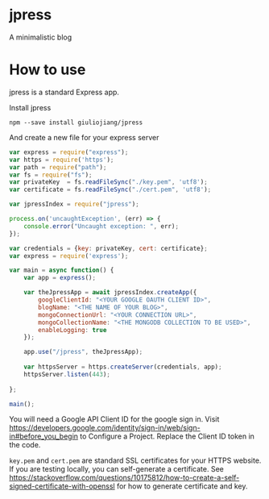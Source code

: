 # jpress

A minimalistic blog

# How to use

jpress is a standard Express app.

Install jpress

```
npm --save install giuliojiang/jpress
```

And create a new file for your express server

```javascript
var express = require("express");
var https = require('https');
var path = require("path");
var fs = require("fs");
var privateKey  = fs.readFileSync("./key.pem", 'utf8');
var certificate = fs.readFileSync("./cert.pem", 'utf8');

var jpressIndex = require("jpress");

process.on('uncaughtException', (err) => {
    console.error("Uncaught exception: ", err);
});

var credentials = {key: privateKey, cert: certificate};
var express = require('express');

var main = async function() {
    var app = express();

    var theJpressApp = await jpressIndex.createApp({
        googleClientId: "<YOUR GOOGLE OAUTH CLIENT ID>",
        blogName: "<THE NAME OF YOUR BLOG>",
        mongoConnectionUrl: "<YOUR CONNECTION URL>",
        mongoCollectionName: "<THE MONGODB COLLECTION TO BE USED>",
        enableLogging: true
    });

    app.use("/jpress", theJpressApp);
    
    var httpsServer = https.createServer(credentials, app);
    httpsServer.listen(443);
    
};

main();
```

You will need a Google API Client ID for the google sign in. Visit https://developers.google.com/identity/sign-in/web/sign-in#before_you_begin to Configure a Project. Replace the Client ID token in the code.

`key.pem` and `cert.pem` are standard SSL certificates for your HTTPS website. If you are testing locally, you can self-generate a certificate. See https://stackoverflow.com/questions/10175812/how-to-create-a-self-signed-certificate-with-openssl for how to generate certificate and key.
